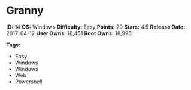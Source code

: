 # Granny

**ID:** 14
**OS:** Windows
**Difficulty:** Easy
**Points:** 20
**Stars:** 4.5
**Release Date:** 2017-04-12
**User Owns:** 18,451
**Root Owns:** 18,995

**Tags:**
- Easy
- Windows
- Windows
- Web
- Powershell

